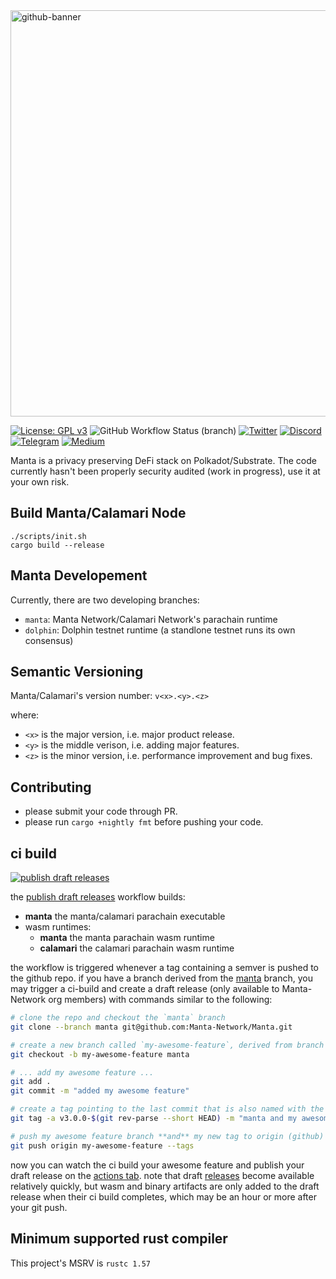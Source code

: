 <a href="https://manta.network">
<img width="650" alt="github-banner" src="https://user-images.githubusercontent.com/720571/119246129-f6f39800-bb4c-11eb-8d9f-d68e9fe482e9.png">
</a>

[![License: GPL v3](https://img.shields.io/badge/License-GPLv3-blue.svg)](https://www.gnu.org/licenses/gpl-3.0)
![GitHub Workflow Status (branch)](https://img.shields.io/github/workflow/status/Manta-Network/Manta/Check%20Build/manta)
[![Twitter](https://img.shields.io/badge/-Twitter-5c5c5c?logo=Twitter)](https://twitter.com/mantanetwork)
[![Discord](https://img.shields.io/badge/Discord-gray?logo=discord)](https://discord.gg/n4QFj4n5vg)
[![Telegram](https://img.shields.io/badge/Telegram-gray?logo=telegram)](https://t.me/mantanetworkofficial)
[![Medium](https://img.shields.io/badge/Medium-gray?logo=medium)](https://mantanetwork.medium.com/)

Manta is a privacy preserving DeFi stack on Polkadot/Substrate. The code currently hasn't been properly security audited (work in progress), use it at your own risk. 

## Build Manta/Calamari Node
```
./scripts/init.sh
cargo build --release
```

## Manta Developement
Currently, there are two developing branches:
* `manta`: Manta Network/Calamari Network's parachain runtime
* `dolphin`: Dolphin testnet runtime (a standlone testnet runs its own consensus)

## Semantic Versioning
Manta/Calamari's version number:
`v<x>.<y>.<z>`

where:

* `<x>` is the major version, i.e. major product release.
* `<y>` is the middle verison, i.e. adding major features.
* `<z>` is the minor version, i.e. performance improvement and bug fixes.


## Contributing
* please submit your code through PR.
* please run `cargo +nightly fmt` before pushing your code.

## ci build

[![publish draft releases](https://github.com/Manta-Network/Manta/actions/workflows/publish-draft-releases.yml/badge.svg?branch=manta)](https://github.com/Manta-Network/Manta/actions/workflows/publish-draft-releases.yml)

the [publish draft releases](https://github.com/Manta-Network/Manta/blob/manta/.github/workflows/publish-draft-releases.yml) workflow builds:

* **manta** the manta/calamari parachain executable
* wasm runtimes:
  * **manta** the manta parachain wasm runtime
  * **calamari** the calamari parachain wasm runtime

the workflow is triggered whenever a tag containing a semver is pushed to the github repo. if you have a branch derived from the [manta](https://github.com/Manta-Network/Manta/tree/manta) branch, you may trigger a ci-build and create a draft release (only available to Manta-Network org members) with commands similar to the following:

```bash
# clone the repo and checkout the `manta` branch
git clone --branch manta git@github.com:Manta-Network/Manta.git

# create a new branch called `my-awesome-feature`, derived from branch `manta` which contains the ci build workflow
git checkout -b my-awesome-feature manta

# ... add my awesome feature ...
git add .
git commit -m "added my awesome feature"

# create a tag pointing to the last commit that is also named with the semver and latest commit sha `v3.0.0-<short-git-sha>` (eg: `v3.0.0-abcd123`)
git tag -a v3.0.0-$(git rev-parse --short HEAD) -m "manta and my awesome feature"

# push my awesome feature branch **and** my new tag to origin (github)
git push origin my-awesome-feature --tags
```

now you can watch the ci build your awesome feature and publish your draft release on the [actions tab](https://github.com/Manta-Network/Manta/actions/workflows/publish-draft-releases.yml). note that draft [releases](https://github.com/Manta-Network/Manta/releases) become available relatively quickly, but wasm and binary artifacts are only added to the draft release when their ci build completes, which may be an hour or more after your git push.

## Minimum supported rust compiler

This project's MSRV is `rustc 1.57`